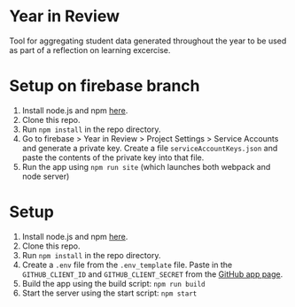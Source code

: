 # Year in Review

Tool for aggregating student data generated throughout the year
to be used as part of a reflection on learning excercise.

# Setup on firebase branch
1. Install node.js and npm [here](https://nodejs.org/en/download/).
2. Clone this repo.
3. Run `npm install` in the repo directory.
4. Go to firebase > Year in Review > Project Settings > Service Accounts and generate a private key. Create a file `serviceAccountKeys.json` and paste the contents of the private key into that file.
5. Run the app using `npm run site` (which launches both webpack and node server)  

# Setup


1. Install node.js and npm [here](https://nodejs.org/en/download/).
2. Clone this repo.
3. Run `npm install` in the repo directory.
4. Create a `.env` file from the `.env_template` file. Paste in the `GITHUB_CLIENT_ID` and `GITHUB_CLIENT_SECRET` from the [GitHub app page](https://github.com/organizations/the-isf-academy/settings/applications/1290713).
5. Build the app using the build script: `npm run build`
6. Start the server using the start script: `npm start`
